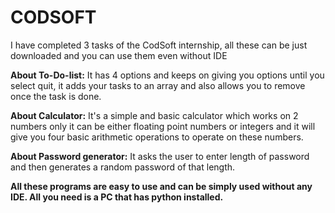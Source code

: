 # CODSOFT
I have completed 3 tasks of the CodSoft internship, all these can be just downloaded and you can use them even without IDE

**About To-Do-list:**
It has 4 options and keeps on giving you options until you select quit, it adds your tasks to an array and also allows you to remove once the task is done.

**About Calculator:**
It's a simple and basic calculator which works on 2 numbers only it can be either floating point numbers or integers and
it will give you four basic arithmetic operations to operate on these numbers.

**About Password generator:**
It asks the user to enter length of password and then generates a random password of that length.

**All these programs are easy to use and can be simply used without any IDE. All you need is a PC that has python installed.**

